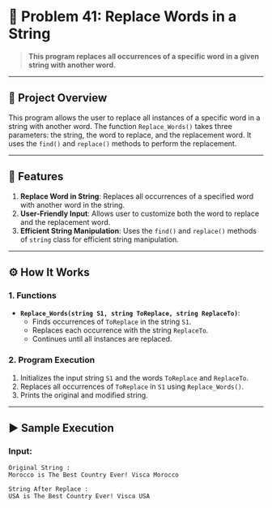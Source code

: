 # 🎯 Problem 41: Replace Words in a String 

> **This program replaces all occurrences of a specific word in a given string with another word.**

---

## 📘 Project Overview
This program allows the user to replace all instances of a specific word in a string with another word. The function `Replace_Words()` takes three parameters: the string, the word to replace, and the replacement word. It uses the `find()` and `replace()` methods to perform the replacement.

---

## 🌟 Features
1. **Replace Word in String**: Replaces all occurrences of a specified word with another word in the string.
2. **User-Friendly Input**: Allows user to customize both the word to replace and the replacement word.
3. **Efficient String Manipulation**: Uses the `find()` and `replace()` methods of `string` class for efficient string manipulation.

---

## ⚙️ How It Works

### 1. Functions
- **`Replace_Words(string S1, string ToReplace, string ReplaceTo)`**:
  - Finds occurrences of `ToReplace` in the string `S1`.
  - Replaces each occurrence with the string `ReplaceTo`.
  - Continues until all instances are replaced.
  
### 2. Program Execution
1. Initializes the input string `S1` and the words `ToReplace` and `ReplaceTo`.
2. Replaces all occurrences of `ToReplace` in `S1` using `Replace_Words()`.
3. Prints the original and modified string.

---

## ▶️ Sample Execution

### Input:
```plaintext
Original String : 
Morocco is The Best Country Ever! Visca Morocco

String After Replace : 
USA is The Best Country Ever! Visca USA
